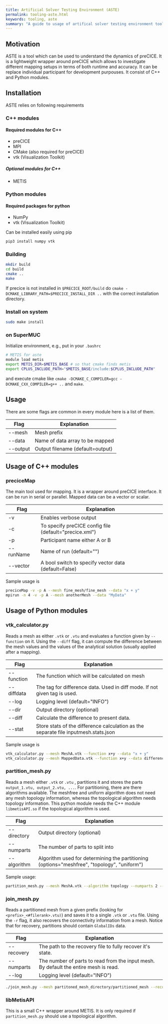 ```yaml
---
title: Artificial Solver Testing Environment (ASTE)
permalink: tooling-aste.html
keywords: tooling, aste
summary: "A guide to usage of artifical solver testing environment tool"
---
```


## Motivation

ASTE is a tool which can be used to understand the dynamics of preCICE. It is a lightweight wrapper around preCICE which allows to investigate different mapping setups in terms of both runtime and accuracy. It can be replace individual participant for development purpouses. It consist of C++ and Python modules.

## Installation

ASTE relies on following requirements

### C++ modules

#### Required modules for C++

- preCICE
- MPI
- CMake (also required for preCICE)
- vtk (Visualization Toolkit)

##### Optional modules for C++

- METIS

### Python modules

#### Required packages for python

- NumPy
- vtk (Visualization Toolkit)

Can be installed easily using pip

```bash
pip3 install numpy vtk
```

### Building

```bash
mkdir build
cd build
cmake ..
make
```

If precice is not installed in `$PRECICE_ROOT/build` do `cmake -DCMAKE_LIBRARY_PATH=$PRECICE_INSTALL_DIR ..` with the correct installation directory.

### Install on system

```bash
sudo make install
```

### on SuperMUC

Initialize environment, e.g., put in your `.bashrc`

```bash
# METIS for aste
module load metis
export METIS_DIR=$METIS_BASE # so that cmake finds metis
export CPLUS_INCLUDE_PATH="$METIS_BASE/include:$CPLUS_INCLUDE_PATH"
```

and execute cmake like `cmake -DCMAKE_C_COMPILER=gcc -DCMAKE_CXX_COMPILER=g++ ..` and `make`.

## Usage

There are some flags are common in every module here is a list of them.

| Flag     | Explanation                      |
| -------- | -------------------------------- |
| --mesh   | Mesh prefix                      |
| --data   | Name of data array to be mapped  |
| --output | Output filename (default=output) |

## Usage of C++ modules

### preciceMap

The main tool used for mapping. It is a wrapper around preCICE interface. It can be run in serial or parallel. Mapped data can be a vector or scalar.

| Flag      | Explanation                                            |
| --------- | ------------------------------------------------------ |
| -v        | Enables verbose output                                 |
| -c        | To specify preCICE config file (default="precice.xml") |
| -p        | Participant name either A or B                         |
| --runName | Name of run (default="")                               |
| --vector  | A bool switch to specify vector data (default=False)   |

Sample usage is

```bash
preciceMap -v -p A --mesh fine_mesh/fine_mesh --data "x + y" 
mpirun -n 4 -v -p A --mesh anotherMesh --data "MyData" 
```

## Usage of Python modules

### vtk_calculator.py

Reads a mesh as either `.vtk` or `.vtu` and evaluates a function given by `--function` on it. Using the `--diff` flag, it can compute the difference between the mesh values and the values of the analytical solution (usually applied after a mapping).

| Flag       | Explanation                                                                         |
| ---------- | ----------------------------------------------------------------------------------- |
| --function | The function which will be calculated on mesh                                       |
| --diffdata | The tag for difference data. Used in diff mode. If not given tag is used.           |
| --log      | Logging level (default="INFO")                                                      |
| --dir      | Output directory (optional)                                                         |
| --diff     | Calculate the difference to present data.                                           |
| --stat     | Store stats of the difference calculation as the separate file inputmesh.stats.json |

Sample usage is

```bash
vtk_calculator.py --mesh MeshA.vtk --function x+y --data "x + y"
vtk_calculator.py --mesh MappedData.vtk --function x+y --data difference --diffdata "x + y" --diff
```

### partition_mesh.py

Reads a mesh either `.vtk` or `.vtu` , partitions it and stores the parts `output_1.vtu, output_2.vtu, ...`. For partitioning, there are there algorithms available. The meshfree and uniform algorithm does not need any mesh topology information, whereas the topological algorithm needs topology information. This python module needs the C++ module `libmetisAPI.so` if the topological algorithm is used.

| Flag        | Explanation                                                                                 |
| ----------- | ------------------------------------------------------------------------------------------- |
| --directory | Output directory (optional)                                                                 |
| --numparts  | The number of parts to split into                                                           |
| --algorithm | Algorithm used for determining the partitioning (options="meshfree", "topology", "uniform") |

Sample usage:

```bash
partition_mesh.py --mesh MeshA.vtk --algorithm topology --numparts 2 --output fine_mesh --directory partitioned_mesh
```

### join_mesh.py

Reads a partitioned mesh from a given prefix (looking for `<prefix>_<#filerank>.vtu)`) and saves it to a single `.vtk` or `.vtu` file.
Using the `-r` flag, it also recovers the connectivity information from a mesh. Notice that for recovery, partitions should contain `GlobalIDs` data.

| Flag       | Explanation                                                                          |
| ---------- | ------------------------------------------------------------------------------------ |
| --recovery | The path to the recovery file to fully recover it's state.                           |
| --numparts | The number of parts to read from the input mesh. By default the entire mesh is read. |
| --log      | Logging level (default="INFO")                                                       |

```bash
./join_mesh.py --mesh partitoned_mesh_directory/partitioned_mesh --recovery partitioned_directory --output rejoined_mesh.vtk
```

### libMetisAPI

This is a small C++ wrapper around METIS. It is only required if `partition_mesh.py` should use a topological algorithm.
